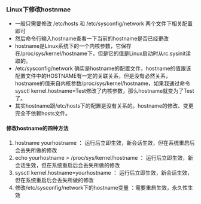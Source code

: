 ### Linux下修改hostnmae
- 一般只需要修改 /etc/hosts 和 /etc/sysconfig/network 两个文件下相关配置即可
- 然后命令行输入hostname查看一下当前的hostname是否已经更改
- hostname是Linux系统下的一个内核参数，它保存在/proc/sys/kernel/hostname下，但是它的值是Linux启动时从rc.sysinit读取的。
- /etc/sysconfig/network 确实是hostname的配置文件，hostname的值跟该配置文件中的HOSTNAME有一定的关联关系，但是没有必然关系，hostname的值来自内核参数/proc/sys/kernel/hostname，如果我通过命令sysctl kernel.hostname=Test修改了内核参数，那么hostname就变为了Test了。
- 其实hostname跟/etc/hosts下的配置是没有关系的。hostname的修改、变更完全不依赖hosts文件。
#### 修改hostname的四种方法
1. hostname yourhostname ： 运行后立即生效，新会话生效，但在系统重启后会丢失所做的修改
2. echo yourhostname > /proc/sys/kernel/hostname ： 运行后立即生效，新会话生效，但在系统重启后会丢失所做的修改
3. sysctl kernel.hostname=yourhostname ： 运行后立即生效，新会话生效，但在系统重启后会丢失所做的修改
4. 修改/etc/sysconfig/network下的hostname变量 ：需要重启生效，永久性生效
